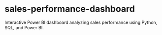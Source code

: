 # sales-performance-dashboard
Interactive Power BI dashboard analyzing sales performance using Python, SQL, and Power BI.
